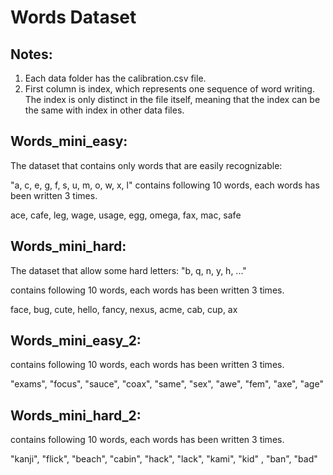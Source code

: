 # Words Dataset

## Notes:

1. Each data folder has the calibration.csv file.
2. First column is index, which represents one sequence of word writing. The index is only distinct in the file itself, meaning that the index can be the same with index in other data files.

## Words_mini_easy:

The dataset that contains only words that are easily recognizable: 

"a, c, e, g, f, s, u, m, o, w, x, l" contains following 10 words, each words has been written 3 times.

ace, cafe, leg, wage, usage, egg, omega, fax, mac, safe

## Words_mini_hard:

The dataset that allow some hard letters: "b, q, n, y, h, ..."

contains following 10 words, each words has been written 3 times.

face, bug, cute, hello, fancy, nexus, acme, cab, cup, ax

## Words_mini_easy_2:

contains following 10 words, each words has been written 3 times.

"exams", "focus", "sauce", "coax", "same", "sex", "awe", "fem", "axe", "age"

## Words_mini_hard_2:

contains following 10 words, each words has been written 3 times.

"kanji", "flick", "beach", "cabin", "hack", "lack", "kami", "kid" , "ban", "bad"

